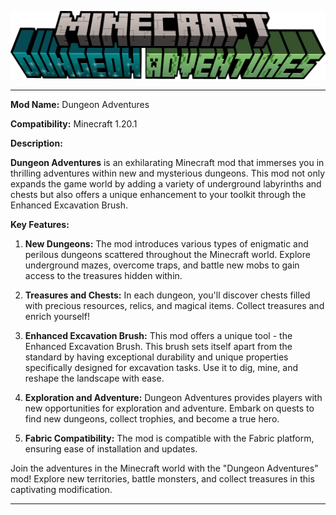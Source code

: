 ![](/src/main/resources/assets/minecraftmod.png)

---

**Mod Name:** Dungeon Adventures

**Compatibility:** Minecraft 1.20.1

**Description:**

**Dungeon Adventures** is an exhilarating Minecraft mod that immerses you in thrilling adventures within new and mysterious dungeons. This mod not only expands the game world by adding a variety of underground labyrinths and chests but also offers a unique enhancement to your toolkit through the Enhanced Excavation Brush.

**Key Features:**

1. **New Dungeons:** The mod introduces various types of enigmatic and perilous dungeons scattered throughout the Minecraft world. Explore underground mazes, overcome traps, and battle new mobs to gain access to the treasures hidden within.

2. **Treasures and Chests:** In each dungeon, you'll discover chests filled with precious resources, relics, and magical items. Collect treasures and enrich yourself!

3. **Enhanced Excavation Brush:** This mod offers a unique tool - the Enhanced Excavation Brush. This brush sets itself apart from the standard by having exceptional durability and unique properties specifically designed for excavation tasks. Use it to dig, mine, and reshape the landscape with ease.

4. **Exploration and Adventure:** Dungeon Adventures provides players with new opportunities for exploration and adventure. Embark on quests to find new dungeons, collect trophies, and become a true hero.

5. **Fabric Compatibility:** The mod is compatible with the Fabric platform, ensuring ease of installation and updates.

Join the adventures in the Minecraft world with the "Dungeon Adventures" mod! Explore new territories, battle monsters, and collect treasures in this captivating modification.

---
